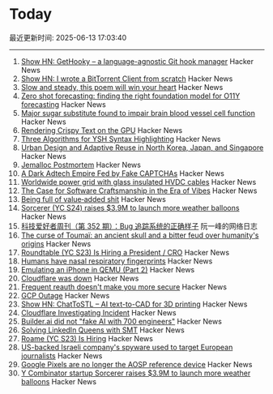 # Today

最近更新时间: 2025-06-13 17:03:40

--- 
1. [Show HN: GetHooky – a language-agnostic Git hook manager](https://ezpieco.github.io/GetHooky/) Hacker News
2. [Show HN: I wrote a BitTorrent Client from scratch](https://github.com/piyushgupta53/go-torrent-client) Hacker News
3. [Slow and steady, this poem will win your heart](https://www.nytimes.com/interactive/2025/06/12/books/kay-ryan-turtle-poem.html) Hacker News
4. [Zero shot forecasting: finding the right foundation model for O11Y forecasting](https://www.parseable.com/blog/zero-shot-forecasting) Hacker News
5. [Major sugar substitute found to impair brain blood vessel cell function](https://medicalxpress.com/news/2025-06-major-sugar-substitute-impair-brain.html) Hacker News
6. [Rendering Crispy Text on the GPU](https://osor.io/text) Hacker News
7. [Three Algorithms for YSH Syntax Highlighting](https://github.com/oils-for-unix/oils.vim/blob/main/doc/algorithms.md) Hacker News
8. [Urban Design and Adaptive Reuse in North Korea, Japan, and Singapore](https://www.governance.fyi/p/adaptive-reuse-across-asia-singapores) Hacker News
9. [Jemalloc Postmortem](https://jasone.github.io/2025/06/12/jemalloc-postmortem/) Hacker News
10. [A Dark Adtech Empire Fed by Fake CAPTCHAs](https://krebsonsecurity.com/2025/06/inside-a-dark-adtech-empire-fed-by-fake-captchas/) Hacker News
11. [Worldwide power grid with glass insulated HVDC cables](https://omattos.com/2025/06/12/glass-hvdc-cables.html) Hacker News
12. [The Case for Software Craftsmanship in the Era of Vibes](https://zed.dev/blog/software-craftsmanship-in-the-era-of-vibes) Hacker News
13. [Being full of value‑added shit](https://feld.com/archives/2025/06/being-full-of-value%e2%80%91added-shit/) Hacker News
14. [Sorcerer (YC S24) raises $3.9M to launch more weather balloons](https://www.axios.com/pro/climate-deals/2025/06/12/sorcerer-seed-weather-balloons) Hacker News
15. [科技爱好者周刊（第 352 期）：Bug 追踪系统的正确样子](http://www.ruanyifeng.com/blog/2025/06/weekly-issue-352.html) 阮一峰的网络日志
16. [The curse of Toumaï: an ancient skull and a bitter feud over humanity's origins](https://www.theguardian.com/science/2025/may/27/the-curse-of-toumai-ancient-skull-disputed-femur-feud-humanity-origins) Hacker News
17. [Roundtable (YC S23) Is Hiring a President / CRO](https://www.ycombinator.com/companies/roundtable/jobs/wmPTI9F-president-cro-founding) Hacker News
18. [Humans have nasal respiratory fingerprints](https://www.cell.com/current-biology/fulltext/S0960-9822(25)00583-4) Hacker News
19. [Emulating an iPhone in QEMU (Part 2)](https://eshard.com/posts/emulating-ios-14-with-qemu-part2) Hacker News
20. [Cloudflare was down](https://www.cloudflarestatus.com/incidents/25r9t0vz99rp) Hacker News
21. [Frequent reauth doesn't make you more secure](https://tailscale.com/blog/frequent-reath-security) Hacker News
22. [GCP Outage](https://status.cloud.google.com/) Hacker News
23. [Show HN: ChatToSTL – AI text-to-CAD for 3D printing](https://huggingface.co/spaces/flowfulai/ChatToSTL) Hacker News
24. [Cloudflare Investigating Incident](https://www.cloudflarestatus.com/incidents/25r9t0vz99rp) Hacker News
25. [Builder.ai did not "fake AI with 700 engineers"](https://newsletter.pragmaticengineer.com/p/the-pulse-137) Hacker News
26. [Solving LinkedIn Queens with SMT](https://buttondown.com/hillelwayne/archive/solving-linkedin-queens-with-smt/) Hacker News
27. [Roame (YC S23) Is Hiring](https://www.ycombinator.com/companies/roame/jobs/9QhTM31-founding-product-ai-engineer) Hacker News
28. [US-backed Israeli company's spyware used to target European journalists](https://apnews.com/article/spyware-italy-paragon-meloni-pegasus-f36dd32106f44398ee24001317ccf2bb) Hacker News
29. [Google Pixels are no longer the AOSP reference device](https://9to5google.com/2025/06/12/android-open-source-project-pixel-change/) Hacker News
30. [Y Combinator startup Sorcerer raises $3.9M to launch more weather balloons](https://www.axios.com/pro/climate-deals/2025/06/12/sorcerer-seed-weather-balloons) Hacker News
